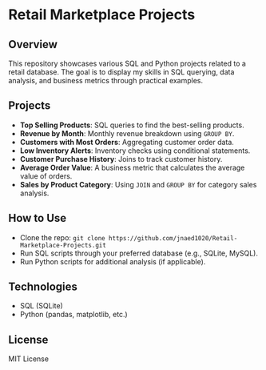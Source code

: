 # Retail Marketplace Projects
## Overview
This repository showcases various SQL and Python projects related to a retail database. The goal is to display my skills in SQL querying, data analysis, and business metrics through practical examples.

## Projects
- **Top Selling Products**: SQL queries to find the best-selling products.
- **Revenue by Month**: Monthly revenue breakdown using `GROUP BY`.
- **Customers with Most Orders**: Aggregating customer order data.
- **Low Inventory Alerts**: Inventory checks using conditional statements.
- **Customer Purchase History**: Joins to track customer history.
- **Average Order Value**: A business metric that calculates the average value of orders.
- **Sales by Product Category**: Using `JOIN` and `GROUP BY` for category sales analysis.

## How to Use
- Clone the repo: `git clone https://github.com/jnaed1020/Retail-Marketplace-Projects.git`
- Run SQL scripts through your preferred database (e.g., SQLite, MySQL).
- Run Python scripts for additional analysis (if applicable).

## Technologies
- SQL (SQLite)
- Python (pandas, matplotlib, etc.)

## License
MIT License
